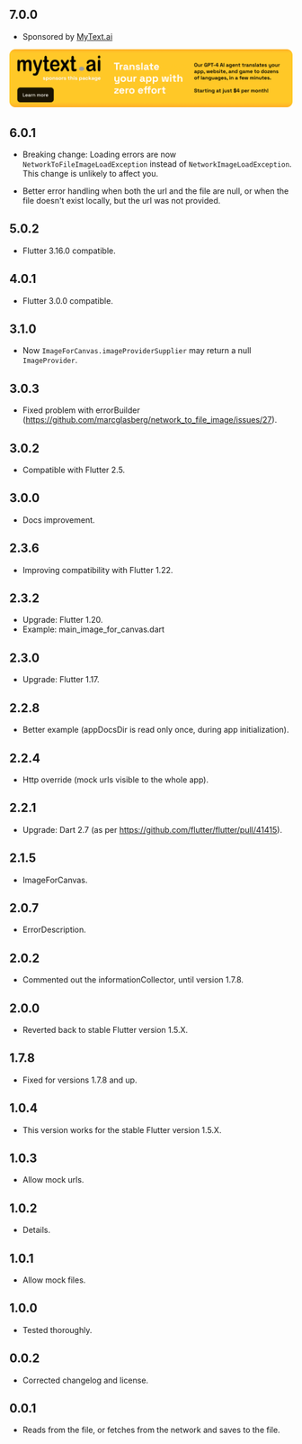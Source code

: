 ## 7.0.0

* Sponsored by [MyText.ai](https://mytext.ai)

[![](./example/SponsoredByMyTextAi.png)](https://mytext.ai)

## 6.0.1

* Breaking change: Loading errors are now `NetworkToFileImageLoadException` instead
  of `NetworkImageLoadException`. This change is unlikely to affect you.

* Better error handling when both the url and the file are null, or when the file doesn't
  exist
  locally, but the url was not provided.

## 5.0.2

* Flutter 3.16.0 compatible.

## 4.0.1

* Flutter 3.0.0 compatible.

## 3.1.0

* Now `ImageForCanvas.imageProviderSupplier` may return a null `ImageProvider`.

## 3.0.3

* Fixed problem with
  errorBuilder (https://github.com/marcglasberg/network_to_file_image/issues/27).

## 3.0.2

* Compatible with Flutter 2.5.

## 3.0.0

* Docs improvement.

## 2.3.6

* Improving compatibility with Flutter 1.22.

## 2.3.2

* Upgrade: Flutter 1.20.
* Example: main_image_for_canvas.dart

## 2.3.0

* Upgrade: Flutter 1.17.

## 2.2.8

* Better example (appDocsDir is read only once, during app initialization).

## 2.2.4

* Http override (mock urls visible to the whole app).

## 2.2.1

* Upgrade: Dart 2.7 (as per https://github.com/flutter/flutter/pull/41415).

## 2.1.5

* ImageForCanvas.

## 2.0.7

* ErrorDescription.

## 2.0.2

* Commented out the informationCollector, until version 1.7.8.

## 2.0.0

* Reverted back to stable Flutter version 1.5.X.

## 1.7.8

* Fixed for versions 1.7.8 and up.

## 1.0.4

* This version works for the stable Flutter version 1.5.X.

## 1.0.3

* Allow mock urls.

## 1.0.2

* Details.

## 1.0.1

* Allow mock files.

## 1.0.0

* Tested thoroughly.

## 0.0.2

* Corrected changelog and license.

## 0.0.1

* Reads from the file, or fetches from the network and saves to the file.
